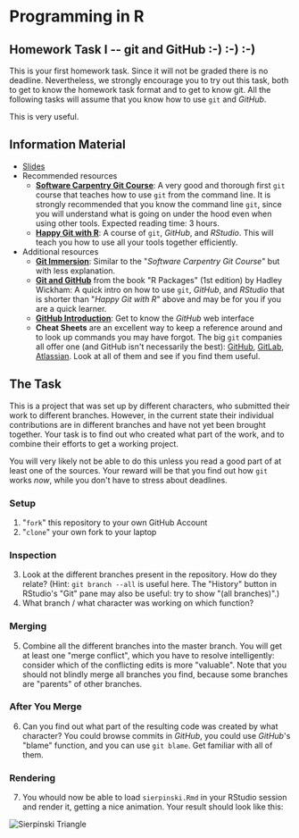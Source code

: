 # Programming in R
## Homework Task I -- git and GitHub :-) :-) :-)

This is your first homework task. Since it will not be graded there is no deadline. Nevertheless, we strongly encourage you to try out this task, both to get to know the homework task format and to get to know git. All the following tasks will assume that you know how to use `git` and *GitHub*.


This is very useful.
## Information Material

* [Slides](ProgR_01_Git.pdf)
* Recommended resources
  * **[Software Carpentry Git Course](https://swcarpentry.github.io/git-novice/)**: A very good and thorough first `git` course that teaches how to use `git` from the command line. It is strongly recommended that you know the command line `git`, since you will understand what is going on under the hood even when using other tools. Expected reading time: 3 hours.
  * **[Happy Git with R](https://happygitwithr.com/index.html)**: A course of `git`, *GitHub*, and *RStudio*. This will teach you how to use all your tools together efficiently. 
* Additional resources
  * **[Git Immersion](http://gitimmersion.com/index.html)**: Similar to the "*Software Carpentry Git Course*" but with less explanation.
  * **[Git and GitHub](https://web.archive.org/web/20200709150612/http://r-pkgs.had.co.nz/git.html)** from the book "R Packages" (1st edition) by Hadley Wickham: A quick intro on how to use `git`, *GitHub*, and *RStudio* that is shorter than "*Happy Git with R*" above and may be for you if you are a quick learner.
  * **[GitHub Introduction](https://guides.github.com/activities/hello-world/)**: Get to know the *GitHub* web interface
  * **Cheat Sheets** are an excellent way to keep a reference around and to look up commands you may have forgot. The big `git` companies all offer one (and GitHub isn't necessarily the best): [GitHub](https://github.github.com/training-kit/downloads/github-git-cheat-sheet.pdf), [GitLab](https://about.gitlab.com/images/press/git-cheat-sheet.pdf), [Atlassian](https://www.atlassian.com/git/tutorials/atlassian-git-cheatsheet). Look at all of them and see if you find them useful.
  
## The Task

This is a project that was set up by different characters, who submitted their work to different branches. However, in the current state their individual contributions are in different branches and have not yet been brought together. Your task is to find out who created what part of the work, and to combine their efforts to get a working project.

You will very likely not be able to do this unless you read a good part of at least one of the sources. Your reward will be that you find out how `git` works *now*, while you don't have to stress about deadlines.

### Setup
1. "`fork`" this repository to your own GitHub Account
2. "`clone`" your own fork to your laptop

### Inspection
3. Look at the different branches present in the repository. How do they relate? (Hint: `git branch --all` is useful here. The "History" button in RStudio's "Git" pane may also be useful: try to show "(all branches)".)
4. What branch / what character was working on which function?

### Merging
5. Combine all the different branches into the master branch. You will get at least one "merge conflict", which you have to resolve intelligently: consider which of the conflicting edits is more "valuable". Note that you should not blindly merge all branches you find, because some branches are "parents" of other branches.

### After You Merge
6. Can you find out what part of the resulting code was created by what character? You could browse commits in *GitHub*, you could use *GitHub*'s "blame" function, and you can use `git blame`. Get familiar with all of them.

### Rendering
7. You whould now be able to load `sierpinski.Rmd` in your RStudio session and render it, getting a nice animation. Your result should look like this:

  ![Sierpinski Triangle](sier.png)
  
